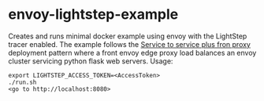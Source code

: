 # envoy-lightstep-example

Creates and runs minimal docker example using envoy with the LightStep tracer
enabled. The example follows the [Service to service plus fron
proxy](https://lyft.github.io/envoy/docs/intro/deployment_types/front_proxy.html)
deployment pattern where a front envoy edge proxy load balances an envoy
cluster servicing python flask web servers. Usage:
```
export LIGHTSTEP_ACCESS_TOKEN=<AccessToken>
./run.sh
<go to http://localhost:8080>
```
